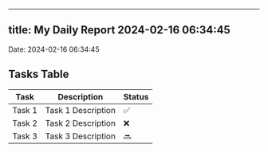 
---
title: My Daily Report 2024-02-16 06:34:45
---

Date: 2024-02-16 06:34:45

## Tasks Table

| Task | Description | Status |
|------|-------------|--------|
| Task 1 | Task 1 Description | ✅ |
| Task 2 | Task 2 Description | ❌ |
| Task 3 | Task 3 Description | 🔜 |
